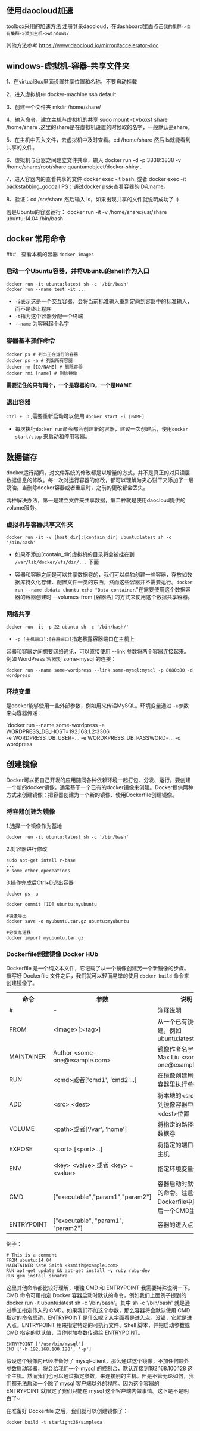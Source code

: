 ## 使用daocloud加速

toolbox采用的加速方法
注册登录daocloud，在dashboard里面点击`我的集群->自有集群->添加主机->windows/`

其他方法参考 <https://www.daocloud.io/mirror#accelerator-doc>

## windows-虚拟机-容器-共享文件夹

1、在virtualBox里面设置共享位置和名称，不要自动挂载

2、进入虚拟机中 docker-machine ssh default

3、创建一个文件夹 mkdir /home/share/

4、输入命令，建立主机与虚拟机的共享 sudo mount -t vboxsf share /home/share .这里的share是在虚拟机设置的时候取的名字，一般默认是share。

5、在主机中丢入文件，去虚拟机中及时查看。cd /home/share 然后 ls就能看到共享的文件。

6、虚拟机与容器之间建立文件共享，输入 docker run -d -p 3838:3838 -v /home/share:/root/share quantumobject/docker-shiny .

7、进入容器内的查看共享的文件 docker exec -it <CONTAINER ID> bash. 或者<name> docker exec -it backstabbing_goodall PS：通过docker ps来查看容器的ID和name。

8、验证：cd /srv/share 然后输入 ls，如果出现共享的文件就说明成功了 :)

若是Ubuntu的容器运行： docker run -it -v /home/share:/usr/share ubuntu:14.04 /bin/bash .


## docker 常用命令

###　查看本机的容器
`docker images`

### 启动一个Ubuntu容器，并将Ubuntu的shell作为入口

```shell
docker run -it ubuntu:latest sh -c '/bin/bash'
docker run --name test -it ...
```

- `-i`表示这是一个交互容器，会将当前标准输入重新定向到容器中的标准输入，而不是终止程序
- `-t`指为这个容器分配一个终端
- `--name` 为容器起个名字

### 容器基本操作命令

```shell
docker ps # 列出正在运行的容器
docker ps -a # 列出所有容器
docker rm [ID/NAME] # 删除容器
docker rmi [name] # 删除镜像 
```
**需要记住的只有两个，一个是容器的ID，一个是NAME**

### 退出容器
`Ctrl +　D` ,需要重新启动可以使用
`docker start -i [NAME]`

- 每次执行`docker run`命令都会创建新的容器，建议一次创建后，使用`docker
  start/stop` 来启动和停用容器。

## 数据储存
docker运行期间，对文件系统的修改都是以增量的方式，并不是真正的对只读层数据信息的修改。每一次对运行容器的修改，都可以理解为夹心饼干又添加了一层奶油。当删除docker容器或者重启时，之前的更改都会丢失。

两种解决办法，第一是建立文件夹共享数据，第二种就是使用daocloud提供的volume服务。

### 虚拟机与容器共享文件夹
`docker run -it -v [host_dir]:[contain_dir] ubuntu:latest sh -c '/bin/bash' `

- 如果不添加[contain_dir]虚拟机的目录将会被挂在到 `/var/lib/docker/vfs/dir/...` 下面

- 容器和容器之间是可以共享数据卷的，我们可以单独创建一些容器，存放如数据库持久化存储、配置文件一类的东西，然而这些容器并不需要运行。`docker run --name dbdata ubuntu echo "Data container`."在需要使用这个数据容器的容器创建时 --volumes-from [容器名] 的方式来使用这个数据共享容器。

### 网络共享

`docker run -it -p 22 ubuntu sh -c '/bin/bash/'`

- `-p [主机端口]:[容器端口]`指定暴露容器端口在主机上

容器和容器之间想要网络通讯，可以直接使用 --link 参数将两个容器连接起来。例如 WordPress 容器对 some-mysql 的连接：

`docker run --name some-wordpress --link some-mysql:mysql -p 8080:80 -d wordpress`
### 环境变量

是docker能够使用一些外部参数，例如用来传递MySQL。环境变量通过
`-e`参数来向容器传递：

`docker run --name some-wordpress -e WORDPRESS_DB_HOST=192.168.1.2:3306 \
-e WORDPRESS_DB_USER=... -e WORDKPRESS_DB_PASSWORD=... -d wordpress 

## 创建镜像

Docker可以把自己开发的应用随同各种依赖环境一起打包、分发、运行。要创建一个新的docker镜像，通常基于一个已有的docker镜像来创建。Docker提供两种方式来创建镜像：把容器创建为一个新的镜像、使用Dockerfile创建镜像。


### 将容器创建为镜像

1.选择一个镜像作为基地

`docker run -it ubuntu:latest sh -c '/bin/bash'`

2.对容器进行修改

```shell
sudo apt-get intall r-base
...
# some other opereations
```

3.操作完成后Ctrl+D退出容器

```shell
docker ps -a

docker commit [ID] ubuntu:myubuntu

#镜像导出
docker save -o myubuntu.tar.gz ubuntu:myubuntu

#分发与迁移
docker import myubuntu.tar.gz
```

### Dockerfile创建镜像 Docker HUb

Dockerfile 是一个纯文本文件，它记载了从一个镜像创建另一个新镜像的步骤。撰写好 Dockerfile 文件之后，我们就可以轻而易举的使用 `docker build` 命令来创建镜像了。

<table><tbody><tr><th>命令</th>
<th>参数</th>
<th>说明</th>
</tr><tr><td>#</td>
<td>-</td>
<td>注释说明</td>
</tr><tr><td>FROM</td>
<td>&lt;image&gt;[:&lt;tag&gt;]</td>
<td>从一个已有镜像创建，例如ubuntu:latest</td>
</tr><tr><td>MAINTAINER</td>
<td>Author &lt;some-one@example.com&gt;</td>
<td>镜像作者名字，如Max Liu &lt;some-one@example.com&gt;</td>
</tr><tr><td>RUN</td>
<td>&lt;cmd&gt;或者['cmd1', 'cmd2'…]</td>
<td>在镜像创建用的临时容器里执行单行命令</td>
</tr><tr><td>ADD</td>
<td>&lt;src&gt; &lt;dest&gt;</td>
<td>将本地的&lt;src&gt;添加到镜像容器中的&lt;dest&gt;位置</td>
</tr><tr><td>VOLUME</td>
<td>&lt;path&gt;或者['/var', 'home']</td>
<td>将指定的路径挂载为数据卷</td>
</tr><tr><td>EXPOSE</td>
<td>&lt;port&gt; [&lt;port&gt;...]</td>
<td>将指定的端口暴露给主机</td>
</tr><tr><td>ENV</td>
<td>&lt;key&gt; &lt;value&gt; 或者 &lt;key&gt; = &lt;value&gt;</td>
<td>指定环境变量值</td>
</tr><tr><td>CMD</td>
<td>["executable","param1","param2"]</td>
<td>容器启动时默认执行的命令。注意一个Dockerfile中只有最后一个CMD生效。</td>
</tr><tr><td>ENTRYPOINT</td>
<td>["executable", "param1", "param2"]</td>
<td>容器的进入点</td>
</tr></tbody></table>

例子：

```shell
# This is a comment
FROM ubuntu:14.04
MAINTAINER Kate Smith <ksmith@example.com>
RUN apt-get update && apt-get install -y ruby ruby-dev
RUN gem install sinatra
```

这里其他命令都比较好理解，唯独 CMD 和 ENTRYPOINT 我需要特殊说明一下。CMD 命令可用指定 Docker 容器启动时默认的命令，例如我们上面例子提到的 docker run -it ubuntu:latest sh -c '/bin/bash'。其中 sh -c '/bin/bash' 就是通过手工指定传入的 CMD。如果我们不加这个参数，那么容器将会默认使用 CMD 指定的命令启动。ENTRYPOINT 是什么呢？从字面看是进入点。没错，它就是进入点。ENTRYPOINT 用来指定特定的可执行文件、Shell 脚本，并把启动参数或 CMD 指定的默认值，当作附加参数传递给 ENTRYPOINT。

```shell
ENTRYPOINT ['/usr/bin/mysql']
CMD ['-h 192.168.100.128', '-p']
```
假设这个镜像内已经准备好了 mysql-client，那么通过这个镜像，不加任何额外参数启动容器，将会给我们一个 mysql 的控制台，默认连接到192.168.100.128 这个主机。然而我们也可以通过指定参数，来连接别的主机。但是不管无论如何，我们都无法启动一个除了 mysql 客户端以外的程序。因为这个容器的 ENTRYPOINT 就限定了我们只能在 mysql 这个客户端内做事情。这下是不是明白了~

在准备好 Dockerfile 之后，我们就可以创建镜像了：

`docker build -t starlight36/simpleoa`


